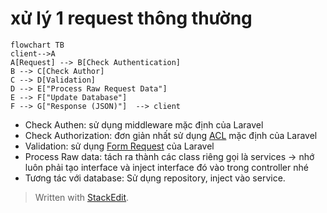 # xử lý 1 request thông thường


```mermaid
flowchart TB
client-->A
A[Request] --> B[Check Authentication]
B --> C[Check Author]
C --> D[Validation]
D --> E["Process Raw Request Data"]
E --> F["Update Database"]
F --> G["Response (JSON)"]	--> client
```


>

-   Check Authen: sử dụng middleware mặc định của Laravel
-   Check Authorization: đơn giản nhất sử dụng [ACL](https://laravel.com/docs/10.x/authorization) mặc định của Laravel 
-   Validation: sử dụng [Form Request](https://laravel.com/docs/10.x/validation#form-request-validation) của Laravel 
-   Process Raw data: tách ra thành các class riêng gọi là services -> nhớ luôn phải tạo interface và inject interface đó vào trong controller nhé
-   Tương tác với database: Sử dụng repository, inject vào service.


> Written with [StackEdit](https://stackedit.io/).
<!--stackedit_data:
eyJoaXN0b3J5IjpbLTIwNTQxNjQ3MzUsLTk0NjMyNzY1NF19
-->